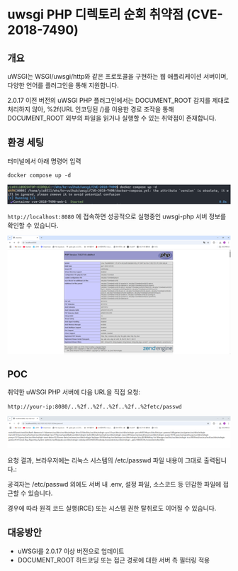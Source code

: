 
# uwsgi PHP 디렉토리 순회 취약점 (CVE-2018-7490)


## 개요

uWSGI는 WSGI/uwsgi/http와 같은 프로토콜을 구현하는 웹 애플리케이션 서버이며, 다양한 언어를 플러그인을 통해 지원합니다.

2.0.17 이전 버전의 uWSGI PHP 플러그인에서는 DOCUMENT_ROOT 감지를 제대로 처리하지 않아, %2f(URL 인코딩된 /)를 이용한 경로 조작을 통해 DOCUMENT_ROOT 외부의 파일을 읽거나 실행할 수 있는 취약점이 존재합니다.

## 환경 세팅

터미널에서 아래 명령어 입력

```
docker compose up -d
```
![](1.png)

`http://localhost:8080` 에 접속하면 성공적으로 실행중인 uwsgi-php 서버 정보를 확인할 수 있습니다.

![](2.png)

## POC

취약한 uWSGI PHP 서버에 다음 URL을 직접 요청:

 `http://your-ip:8080/..%2f..%2f..%2f..%2f..%2fetc/passwd`

![](result.png)

요청 결과, 브라우저에는 리눅스 시스템의 /etc/passwd 파일 내용이 그대로 출력됩니다.:


공격자는 /etc/passwd 외에도 서버 내 .env, 설정 파일, 소스코드 등 민감한 파일에 접근할 수 있습니다.

경우에 따라 원격 코드 실행(RCE) 또는 시스템 권한 탈취로도 이어질 수 있습니다.

## 대응방안

- uWSGI를 2.0.17 이상 버전으로 업데이트
- DOCUMENT_ROOT 하드코딩 또는 접근 경로에 대한 서버 측 필터링 적용